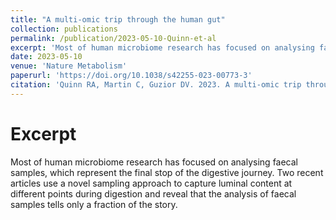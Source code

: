 ```yaml
---
title: "A multi-omic trip through the human gut"
collection: publications
permalink: /publication/2023-05-10-Quinn-et-al
excerpt: 'Most of human microbiome research has focused on analysing faecal samples, which represent the final stop of the digestive journey. Two recent articles use a novel sampling approach to capture luminal content at different points during digestion and reveal that the analysis of faecal samples tells only a fraction of the story.'
date: 2023-05-10
venue: 'Nature Metabolism'
paperurl: 'https://doi.org/10.1038/s42255-023-00773-3'
citation: 'Quinn RA, Martin C, Guzior DV. 2023. A multi-omic trip through the human gut. Nat Metab 5(5): 720–721.'
---
```


# Excerpt

Most of human microbiome research has focused on analysing faecal samples, which represent the final stop of the digestive journey. Two recent articles use a novel sampling approach to capture luminal content at different points during digestion and reveal that the analysis of faecal samples tells only a fraction of the story.